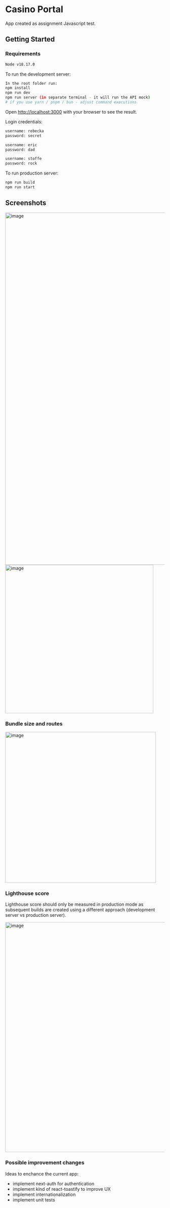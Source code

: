 # Casino Portal
App created as assignment Javascript test.
## Getting Started
### Requirements
```bash 
Node v18.17.0
```
To run the development server:

```bash
In the root folder run:
npm install
npm run dev
npm run server (in separate terminal - it will run the API mock)
# if you use yarn / pnpm / bun - adjust command executions
```

Open [http://localhost:3000](http://localhost:3000) with your browser to see the result.

Login credentials:
```bash
username: rebecka
password: secret

username: eric
password: dad

username: stoffe
password: rock
```

To run production server:
```bash
npm run build
npm run start
``` 

## Screenshots
<img width="1111" alt="image" src="https://github.com/mlodyFason/casino-portal/assets/153199383/bc14f37a-7242-42ed-9daa-dea3645ad4d6">
<img width="468" alt="image" src="https://github.com/mlodyFason/casino-portal/assets/153199383/c2533668-0e9b-4168-9c0d-28c9910fdfe7">

### Bundle size and routes

<img width="476" alt="image" src="https://github.com/mlodyFason/casino-portal/assets/153199383/d9c12e93-c5d7-4158-a22f-a599dffe7586">

### Lighthouse score
Lighthouse score should only be measured in production mode as subsequent builds are created using a different approach (development server vs production server).

<img width="725" alt="image" src="https://github.com/mlodyFason/casino-portal/assets/153199383/09440351-a2fc-4081-a123-868240cab1fa">


### Possible improvement changes
Ideas to enchance the current app:
- implement next-auth for authentication
- implement kind of react-toastify to improve UX
- implement internationalization
- implement unit tests


